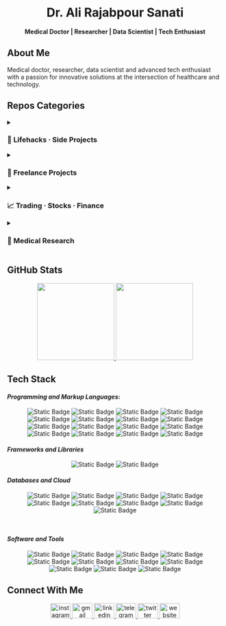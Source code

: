 # <div align="center">Dr. Ali Rajabpour Sanati</div>

<div align="center">
  <strong>Medical Doctor | Researcher | Data Scientist | Tech Enthusiast</strong>
</div>

## About Me

<div align="left">
  <p>Medical doctor, researcher, data scientist and advanced tech enthusiast with a passion for innovative solutions at the intersection of healthcare and technology.</p>
</div>

## Repos Categories

<details>
<summary><h3> 🌱 Lifehacks · Side Projects </h3></summary>
<p>- <a href="https://github.com/ali-rajabpour/Discord-Automation">Discord-Automation</a> | A Chrome extension with a Python backend that automates sending messages across multiple Discord accounts, featuring 24-hour batching, account rotation, and robust UI container selection for reliable messaging automation</p>
<p>- <a href="https://github.com/ali-rajabpour/FileFlow">FileFlow</a> | generates a visual diagram and Markdown report of file-to-file import dependencies within a Python project using only the standard library</p>
<p>- <a href="https://github.com/ali-rajabpour/NameMimicker">NameMimicker</a> | A Python tool for generating Unicode lookalike strings with advanced obfuscation techniques for security research and homoglyph analysis</p>
<p>- <a href="https://github.com/ali-rajabpour/Twitter-Automation">Twitter-Automation</a> | </p>
<p>- <a href="https://github.com/ali-rajabpour/Instagram-Automation">Instagram-Automation</a> | </p>
<p>- <a href="https://github.com/ali-rajabpour/persian-google-calendar">persian-google-calendar</a> | A web application that allows users to view and manage their Google Calendar events using a Persian/Jalali calendar interface</p>
<p>- <a href="https://github.com/ali-rajabpour/s-ui-frontend">s-ui-frontend</a> | Frontend for s-ui</p>
<p>- <a href="https://github.com/ali-rajabpour/s-ui">s-ui</a> | An advanced Web Panel • Built for SagerNet/Sing-Box</p>
<p>- <a href="https://github.com/ali-rajabpour/Automated-Traffic-Tickets-Device">Automated-Traffic-Tickets-Device</a> | Automated recognition, registration and uploading of traffic tickets device</p>
<p>- <a href="https://github.com/ali-rajabpour/CIDR-to-IP-List">CIDR-to-IP-List</a> | </p>
</details>

<details>
<summary><h3> 💼 Freelance Projects </h3></summary>
<p>- <a href="https://github.com/ali-rajabpour/ServerMGMT">ServerMGMT</a> | </p>
<p>- <a href="https://github.com/ali-rajabpour/MultiBC_Faucet">MultiBC_Faucet</a> | </p>
<p>- <a href="https://github.com/ali-rajabpour/QURC">QURC</a> | </p>
<p>- <a href="https://github.com/ali-rajabpour/BUMSLMS">BUMSLMS</a> | </p>
<p>- <a href="https://github.com/ali-rajabpour/moodlemobile2">moodlemobile2</a> | </p>
<p>- <a href="https://github.com/ali-rajabpour/bigbluebutton">bigbluebutton</a> | </p>
</details>

<details>
<summary><h3> 📈 Trading · Stocks · Finance </h3></summary>
<p>- <a href="https://github.com/ali-rajabpour/Phoenix">Phoenix</a> | </p>
<p>- <a href="https://github.com/ali-rajabpour/Leverage_PosSize_RR_TelegramBot">Leverage_PosSize_RR_TelegramBot</a> | Telegram Bot for Calculating leverage, position size and RR based on user inputs</p>
<p>- <a href="https://github.com/ali-rajabpour/Leverage-Position-Size-and-RR">Leverage-Position-Size-and-RR</a> | Script to calculate leverage, position size and RR based on the user inputs</p>
<p>- <a href="https://github.com/ali-rajabpour/TradingView-Webhook-Bot">TradingView-Webhook-Bot</a> | listens to TradingView alerts via webhooks and sends them instantly to Telegram, Discord, Twitter and/or Email</p>
</details>

<details>
<summary><h3> 🔬 Medical Research </h3></summary>
<p>- <a href="https://github.com/ali-rajabpour/ResearchDataCleaner">ResearchDataCleaner</a> | Preprocess raw patient data related to rare neurological diseases; handles missing values and normalizes features to prepare the data for further analysis</p>
</details>

## GitHub Stats

<div align="center">
  <a href="https://github.com/anuraghazra/github-readme-stats">
    <img height="180em" src="https://github-readme-stats.vercel.app/api?username=ali-rajabpour&show_icons=true&include_all_commits=true&count_private=true&theme=default&bg_color=ffffff" />
    <img height="180em" src="https://github-readme-stats.vercel.app/api/top-langs/?username=ali-rajabpour&layout=compact&langs_count=8&theme=default&bg_color=ffffff" />
  </a>
</div>

## Tech Stack
<div align="left">
<h4><em>Programming and Markup Languages:</em></h4>
</div>
<div align="center">

![Static Badge](https://img.shields.io/badge/JavaScript-%23F7DF1E?style=for-the-badge&logo=JavaScript&logoColor=%23ffffff)
![Static Badge](https://img.shields.io/badge/TypeScript-%233178C6?style=for-the-badge&logo=TypeScript&logoColor=%23ffffff)
![Static Badge](https://img.shields.io/badge/React-%2361DAFB?style=for-the-badge&logo=React&logoColor=%23ffffff)
![Static Badge](https://img.shields.io/badge/HTML5-%23E34F26?style=for-the-badge&logo=HTML5&logoColor=%23ffffff)
![Static Badge](https://img.shields.io/badge/CSS3-%23663399?style=for-the-badge&logo=CSS3&logoColor=%23ffffff)
![Static Badge](https://img.shields.io/badge/Python-%233776AB?style=for-the-badge&logo=Python&logoColor=%23ffffff)
![Static Badge](https://img.shields.io/badge/Arduino-%2300878F?style=for-the-badge&logo=Arduino&logoColor=%23ffffff)
![Static Badge](https://img.shields.io/badge/Bash-%234EAA25?style=for-the-badge&logo=gnubash&logoColor=%23ffffff)
![Static Badge](https://img.shields.io/badge/Flask-%23000000?style=for-the-badge&logo=Flask&logoColor=%23ffffff)
![Static Badge](https://img.shields.io/badge/Next.js-%23000000?style=for-the-badge&logo=nextjs&logoColor=%23ffffff)
![Static Badge](https://img.shields.io/badge/Node.js-%235FA04E?style=for-the-badge&logo=nodejs&logoColor=%23ffffff)
![Static Badge](https://img.shields.io/badge/NPM-%23CB3837?style=for-the-badge&logo=npm&logoColor=%23ffffff)
![Static Badge](https://img.shields.io/badge/PHP-%23777BB4?style=for-the-badge&logo=php&logoColor=%23ffffff)
![Static Badge](https://img.shields.io/badge/Solidity-%23363636?style=for-the-badge&logo=solidity&logoColor=%23ffffff)
![Static Badge](https://img.shields.io/badge/TailwindCSS-%2306B6D4?style=for-the-badge&logo=tailwindcss&logoColor=%23ffffff)
![Static Badge](https://img.shields.io/badge/Vue.js-%234FC08D?style=for-the-badge&logo=vuejs&logoColor=%23ffffff)

</div>

<div align="left">
<h4><em>Frameworks and Libraries</em></h4>
</div>
<div align="center">

![Static Badge](https://img.shields.io/badge/Numpy-%23013243?style=for-the-badge&logo=numpy&logoColor=%23ffffff)
![Static Badge](https://img.shields.io/badge/Pandas-%23150458?style=for-the-badge&logo=pandas&logoColor=%23ffffff)

</div>

<div align="left">
<h4><em>Databases and Cloud</em></h4>
</div>
<div align="center">

![Static Badge](https://img.shields.io/badge/AWS-%23FF9900?style=for-the-badge&logo=Amazon&logoColor=%23ffffff)
![Static Badge](https://img.shields.io/badge/Apache-%23D22128?style=for-the-badge&logo=Apache&logoColor=%23ffffff)
![Static Badge](https://img.shields.io/badge/Kafka-%23231F20?style=for-the-badge&logo=ApacheKafka&logoColor=%23ffffff)
![Static Badge](https://img.shields.io/badge/Grafana-%23F46800?style=for-the-badge&logo=grafana&logoColor=%23ffffff)
![Static Badge](https://img.shields.io/badge/Kubernetes-%23326CE5?style=for-the-badge&logo=kubernetes&logoColor=%23ffffff)
![Static Badge](https://img.shields.io/badge/Docker-%232496ED?style=for-the-badge&logo=Docker&logoColor=%23ffffff)
![Static Badge](https://img.shields.io/badge/MySQL-%234479A1?style=for-the-badge&logo=mysql&logoColor=%23ffffff)
![Static Badge](https://img.shields.io/badge/PostgreSQL-%234169E1?style=for-the-badge&logo=postgresql&logoColor=%23ffffff)
![Static Badge](https://img.shields.io/badge/Sqlite-%23003B57?style=for-the-badge&logo=sqlite&logoColor=%23ffffff)

</div>

<br>
<div align="left">
<h4><em>Software and Tools</em></h4>
</div>
<div align="center">

![Static Badge](https://img.shields.io/badge/Linux-%23FCC624?style=for-the-badge&logo=linux&logoColor=%23ffffff)
![Static Badge](https://img.shields.io/badge/Debian-%23A81D33?style=for-the-badge&logo=Debian&logoColor=%23ffffff)
![Static Badge](https://img.shields.io/badge/Ubuntu-%23E95420?style=for-the-badge&logo=ubuntu&logoColor=%23ffffff)
![Static Badge](https://img.shields.io/badge/Anaconda-%2344A833?style=for-the-badge&logo=Anaconda&logoColor=%23ffffff)
![Static Badge](https://img.shields.io/badge/Photoshop-%234285F4?style=for-the-badge&logo=photoshop&logoColor=%23ffffff)
![Static Badge](https://img.shields.io/badge/Woocommerce-%2396588A?style=for-the-badge&logo=woocommerce&logoColor=%23ffffff)
![Static Badge](https://img.shields.io/badge/WordPress-%2321759B?style=for-the-badge&logo=wordpress&logoColor=%23ffffff)
![Static Badge](https://img.shields.io/badge/Figma-%23F24E1E?style=for-the-badge&logo=figma&logoColor=%23ffffff)
![Static Badge](https://img.shields.io/badge/Moodle-%23F98012?style=for-the-badge&logo=moodle&logoColor=%23ffffff)
![Static Badge](https://img.shields.io/badge/Nginx-%23009639?style=for-the-badge&logo=nginx&logoColor=%23ffffff)
![Static Badge](https://img.shields.io/badge/IBM%20Spss-%233D7EBB?style=for-the-badge&logo=spss&logoColor=%23ffffff)

</div>

## Connect With Me

<div align="center">
  <a href="https://www.instagram.com/ali.poursanati/">
    <img src="https://raw.githubusercontent.com/maurodesouza/profile-readme-generator/master/src/assets/icons/social/instagram/default.svg" width="47" height="35" alt="instagram logo" />
  </a>
  <a href="mailto:ali.poursanati@gmail.com">
    <img src="https://raw.githubusercontent.com/maurodesouza/profile-readme-generator/master/src/assets/icons/social/gmail/default.svg" width="47" height="35" alt="gmail logo" />
  </a>
  <a href="https://www.linkedin.com/in/alirajabpour/">
    <img src="https://raw.githubusercontent.com/maurodesouza/profile-readme-generator/master/src/assets/icons/social/linkedin/default.svg" width="47" height="35" alt="linkedin logo" />
  </a>
  <a href="https://t.me/ali_rps">
    <img src="https://raw.githubusercontent.com/maurodesouza/profile-readme-generator/master/src/assets/icons/social/telegram/default.svg" width="47" height="35" alt="telegram logo" />
  </a>
  <a href="https://twitter.com/A_Rajabpour">
    <img src="https://raw.githubusercontent.com/maurodesouza/profile-readme-generator/master/src/assets/icons/social/twitter/default.svg" width="47" height="35" alt="twitter logo" />
  </a>
  <a href="https://Rajabpour.com">
    <img src="https://img.shields.io/badge/Website-FF7139?style=for-the-badge&logo=firefox-browser&logoColor=white" width="47" height="35" alt="website" />
  </a>
</div>
